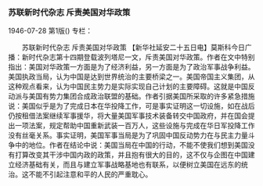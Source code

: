 ### 苏联新时代杂志  斥责美国对华政策

1946-07-28
第1版()
专栏：

　　苏联新时代杂志
    斥责美国对华政策
    【新华社延安二十五日电】莫斯科今日广播：新时代杂志第十四期登载波列塔尼一文，斥责美国对华政策。作者在文中特别指出：美国对华政策一方面是为了经济利益，另一方面是为了政治军事战争利益。美国执政当局，认为中国是达到世界统治的主要桥梁之一。美国帝国主义集团，从这种观点看来，认为中国民主势力是实际实现自己计划的主要障碍。这就是中国反动派与美国有势力集团合成政治联盟的基础。作者引据美国所采取的许多紧急措施说：美国似乎是为了完成日本在华投降工作，可是事实证明这一切设施，如在战后仍按租借法案继续军事援华，将大量美国军事技术装备转交中国政府，并在国会提出一项法案，规定帮助中国重新武装一百万人，这些设施与完成在华日军投降工作没有丝毫关系。事实证明，美国军事当局是为了巩固中国反动势力在与民主力量斗争中的地位。作者在结论中说：美国当局在中国的行动，不能不使我们想到美国没有打算改变其干涉中国内政的政策，并且抱有很大的目的，这不仅与企图在中国建立经济基础有关，而且与建立军事战略基地也有联系，以便树立美国在远东的统治。这不能不引起注意和平的人民的严重耽心。
